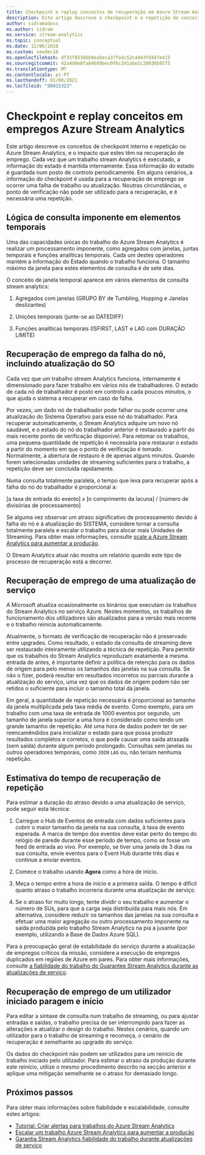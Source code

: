 ```yaml
---
title: Checkpoint e replay conceitos de recuperação em Azure Stream Analytics
description: Este artigo descreve o checkpoint e a repetição de conceitos de recuperação de emprego no Azure Stream Analytics.
author: sidramadoss
ms.author: sidram
ms.service: stream-analytics
ms.topic: conceptual
ms.date: 12/06/2018
ms.custom: seodec18
ms.openlocfilehash: df31f8538bb9eabeca37fe4c52c4443fd447e415
ms.sourcegitcommit: 42a4d0e8fa84609bec0f6c241abe1c20036b9575
ms.translationtype: MT
ms.contentlocale: pt-PT
ms.lasthandoff: 01/08/2021
ms.locfileid: "98015323"
---
```

# <a name="checkpoint-and-replay-concepts-in-azure-stream-analytics-jobs"></a>Checkpoint e replay conceitos em empregos Azure Stream Analytics
Este artigo descreve os conceitos de checkpoint interno e repetição no Azure Stream Analytics, e o impacto que estes têm na recuperação de emprego. Cada vez que um trabalho stream Analytics é executado, a informação do estado é mantida internamente. Essa informação do estado é guardada num posto de controlo periodicamente. Em alguns cenários, a informação do checkpoint é usada para a recuperação de emprego se ocorrer uma falha de trabalho ou atualização. Noutras circunstâncias, o ponto de verificação não pode ser utilizado para a recuperação, e é necessária uma repetição.

## <a name="stateful-query-logic-in-temporal-elements"></a>Lógica de consulta imponente em elementos temporais
Uma das capacidades únicas do trabalho do Azure Stream Analytics é realizar um processamento imponente, como agregados com janelas, juntas temporais e funções analíticas temporais. Cada um destes operadores mantém a informação do Estado quando o trabalho funciona. O tamanho máximo da janela para estes elementos de consulta é de sete dias. 

O conceito de janela temporal aparece em vários elementos de consulta stream analytics:
1. Agregados com janelas (GRUPO BY de Tumbling, Hopping e Janelas deslizantes)

2. Unições temporais (junte-se ao DATEDIFF)

3. Funções analíticas temporais (ISFIRST, LAST e LAG com DURAÇÃO LIMITE)


## <a name="job-recovery-from-node-failure-including-os-upgrade"></a>Recuperação de emprego da falha do nó, incluindo atualização do SO
Cada vez que um trabalho stream Analytics funciona, internamente é dimensionado para fazer trabalho em vários nós de trabalhadores. O estado de cada nó de trabalhador é posto em controlo a cada poucos minutos, o que ajuda o sistema a recuperar em caso de falha.

Por vezes, um dado nó de trabalhador pode falhar ou pode ocorrer uma atualização do Sistema Operativo para esse nó do trabalhador. Para recuperar automaticamente, o Stream Analytics adquire um novo nó saudável, e o estado do nó do trabalhador anterior é restaurado a partir do mais recente ponto de verificação disponível. Para retomar os trabalhos, uma pequena quantidade de repetição é necessária para restaurar o estado a partir do momento em que o ponto de verificação é tomado. Normalmente, a abertura de restauro é de apenas alguns minutos. Quando forem selecionadas unidades de streaming suficientes para o trabalho, a repetição deve ser concluída rapidamente. 

Numa consulta totalmente paralela, o tempo que leva para recuperar após a falha do nó do trabalhador é proporcional a:

[a taxa de entrada do evento] x [o comprimento da lacuna] / [número de divisórias de processamento]

Se alguma vez observar um atraso significativo de processamento devido à falha do nó e à atualização do SISTEMA, considere tornar a consulta totalmente paralela e escalar o trabalho para alocar mais Unidades de Streaming. Para obter mais informações, consulte [scale a Azure Stream Analytics para aumentar a produção](stream-analytics-scale-jobs.md).

O Stream Analytics atual não mostra um relatório quando este tipo de processo de recuperação está a decorrer.

## <a name="job-recovery-from-a-service-upgrade"></a>Recuperação de emprego de uma atualização de serviço 
A Microsoft atualiza ocasionalmente os binários que executam os trabalhos do Stream Analytics no serviço Azure. Nestes momentos, os trabalhos de funcionamento dos utilizadores são atualizados para a versão mais recente e o trabalho reinicia automaticamente. 

Atualmente, o formato de verificação de recuperação não é preservado entre upgrades. Como resultado, o estado da consulta de streaming deve ser restaurado inteiramente utilizando a técnica de repetição. Para permitir que os trabalhos do Stream Analytics reproduzam exatamente a mesma entrada de antes, é importante definir a política de retenção para os dados de origem para pelo menos os tamanhos das janelas na sua consulta. Se não o fizer, poderá resultar em resultados incorretos ou parciais durante a atualização do serviço, uma vez que os dados de origem podem não ser retidos o suficiente para incluir o tamanho total da janela.

Em geral, a quantidade de repetição necessária é proporcional ao tamanho da janela multiplicada pela taxa média de evento. Como exemplo, para um trabalho com uma taxa de entrada de 1000 eventos por segundo, um tamanho de janela superior a uma hora é considerado como tendo um grande tamanho de repetição. Até uma hora de dados podem ter de ser reencamêndidos para inicializar o estado para que possa produzir resultados completos e corretos, o que pode causar uma saída atrasada (sem saída) durante algum período prolongado. Consultas sem janelas ou outros operadores temporais, como `JOIN` `LAG` ou, não teriam nenhuma repetição.

## <a name="estimate-replay-catch-up-time"></a>Estimativa do tempo de recuperação de repetição
Para estimar a duração do atraso devido a uma atualização de serviço, pode seguir esta técnica:

1. Carregue o Hub de Eventos de entrada com dados suficientes para cobrir o maior tamanho da janela na sua consulta, à taxa de evento esperada. A marca de tempo dos eventos deve estar perto do tempo do relógio de parede durante esse período de tempo, como se fosse um feed de entrada ao vivo. Por exemplo, se tiver uma janela de 3 dias na sua consulta, envie eventos para o Event Hub durante três dias e continue a enviar eventos. 

2. Comece o trabalho usando **Agora** como a hora de início. 

3. Meça o tempo entre a hora de início e a primeira saída. O tempo é difícil quanto atraso o trabalho incorreria durante uma atualização de serviço.

4. Se o atraso for muito longo, tente dividir o seu trabalho e aumentar o número de SUs, para que a carga seja distribuída para mais nós. Em alternativa, considere reduzir os tamanhos das janelas na sua consulta e efetuar uma maior agregação ou outro processamento imponente na saída produzida pelo trabalho Stream Analytics na pia a jusante (por exemplo, utilizando a Base de Dados Azure SQL).

Para a preocupação geral de estabilidade do serviço durante a atualização de empregos críticos da missão, considere a execução de empregos duplicados em regiões de Azure em pares. Para obter mais informações, consulte [a fiabilidade do trabalho do Guarantee Stream Analytics durante as atualizações de serviço](stream-analytics-job-reliability.md).

## <a name="job-recovery-from-a-user-initiated-stop-and-start"></a>Recuperação de emprego de um utilizador iniciado paragem e início
Para editar a sintaxe de consulta num trabalho de streaming, ou para ajustar entradas e saídas, o trabalho precisa de ser interrompido para fazer as alterações e atualizar o design do trabalho. Nestes cenários, quando um utilizador para o trabalho de streaming e recomeça, o cenário de recuperação é semelhante ao upgrade do serviço. 

Os dados do checkpoint não podem ser utilizados para um reinício de trabalho iniciado pelo utilizador. Para estimar o atraso da produção durante este reinício, utilize o mesmo procedimento descrito na secção anterior e aplique uma mitigação semelhante se o atraso for demasiado longo.

## <a name="next-steps"></a>Próximos passos
Para obter mais informações sobre fiabilidade e escalabilidade, consulte estes artigos:
- [Tutorial: Criar alertas para trabalhos do Azure Stream Analytics](stream-analytics-set-up-alerts.md)
- [Escalar um trabalho Azure Stream Analytics para aumentar a produção](stream-analytics-scale-jobs.md)
- [Garantia Stream Analytics fiabilidade do trabalho durante atualizações de serviço](stream-analytics-job-reliability.md)
